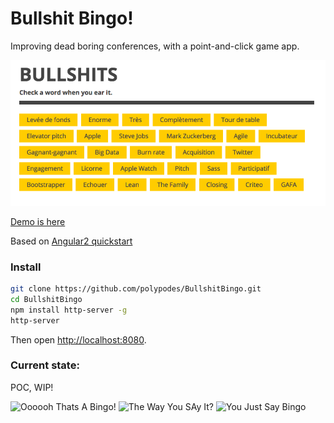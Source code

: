 # Bullshit Bingo!

Improving dead boring conferences,
with a point-and-click game app.

![Snapshot](assets/img/Snapshot.png)

[Demo is here](http://polypodes.github.io/BullshitBingo/)

Based on [Angular2 quickstart](https://github.com/angular/quickstart)

### Install

```bash
git clone https://github.com/polypodes/BullshitBingo.git
cd BullshitBingo
npm install http-server -g
http-server
```

Then open [http://localhost:8080](http://localhost:8080).

### Current state:

POC, WIP!

![Oooooh Thats A Bingo!](assets/img/OoooohThatsABingo.gif)
![The Way You SAy It?](assets/img/TheWayYouSayIt.gif)
![You Just Say Bingo](assets/img/YouJustSayBingo.gif)
